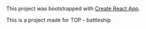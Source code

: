 This project was bootstrapped with [Create React App](https://github.com/facebook/create-react-app).

This is a project made for TOP - battleship
